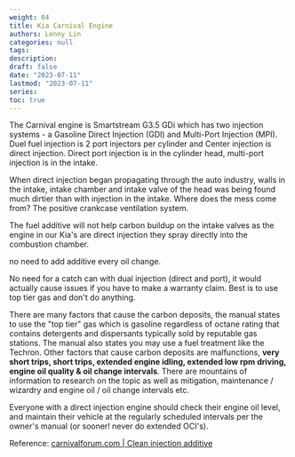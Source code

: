 ```yaml
---
weight: 04
title: Kia Carnival Engine
authors: Lenny Lin
categories: null
tags: 
description: 
draft: false
date: "2023-07-11"
lastmod: "2023-07-11"
series:
toc: true
---
```



<!--more-->

The Carnival engine is Smartstream G3.5 GDi which has two injection systems - a Gasoline Direct Injection (GDI) and Multi-Port Injection (MPI). Duel fuel injection is 2 port injectors per cylinder and Center injection is direct injection. Direct port injection is in the cylinder head, multi-port injection is in the intake.

When direct injection began propagating through the auto industry, walls in the intake, intake chamber and intake valve of the head was being found much dirtier than with injection in the intake. Where does the mess come from? The positive crankcase ventilation system.

The fuel additive will not help carbon buildup on the intake valves as the engine in our Kia's are direct injection they spray directly into the combustion chamber.

no need to add additive every oil change.

No need for a catch can with dual injection (direct and port), it would actually cause issues if you have to make a warranty claim. Best is to use top tier gas and don't do anything.

There are many factors that cause the carbon deposits, the manual states to use the "top tier" gas which is gasoline regardless of octane rating that contains detergents and dispersants typically sold by reputable gas stations. The manual also states you may use a fuel treatment like the Techron. Other factors that cause carbon deposits are malfunctions, <b>very short trips, short trips, extended engine idling, extended low rpm driving, engine oil quality & oil change intervals</b>. There are mountains of information to research on the topic as well as mitigation, maintenance / wizardry and engine oil / oil change intervals etc. 

Everyone with a direct injection engine should check their engine oil level, and maintain their vehicle at the regularly scheduled intervals per the owner's manual (or sooner! never do extended OCI's).



Reference: <a href = "https://www.carnivalforums.com/threads/clean-injection-additive.417/" target="_blank" rel="noopener noreferrer">carnivalforum.com | Clean injection additive</a>